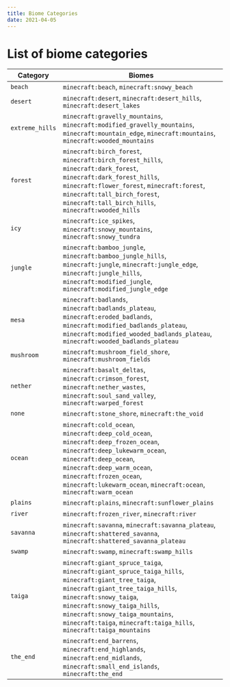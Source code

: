 ```yaml
---
title: Biome Categories
date: 2021-04-05
---
```

# List of biome categories

Category            |    Biomes    
--------------------|--------------
`beach`             |    `minecraft:beach`, `minecraft:snowy_beach`
`desert`            |    `minecraft:desert`, `minecraft:desert_hills`, `minecraft:desert_lakes`
`extreme_hills`     |    `minecraft:gravelly_mountains`, `minecraft:modified_gravelly_mountains`, `minecraft:mountain_edge`, `minecraft:mountains`, `minecraft:wooded_mountains`
`forest`            |    `minecraft:birch_forest`, `minecraft:birch_forest_hills`, `minecraft:dark_forest`, `minecraft:dark_forest_hills`, `minecraft:flower_forest`, `minecraft:forest`, `minecraft:tall_birch_forest`, `minecraft:tall_birch_hills`, `minecraft:wooded_hills`
`icy`               |    `minecraft:ice_spikes`, `minecraft:snowy_mountains`, `minecraft:snowy_tundra`
`jungle`            |    `minecraft:bamboo_jungle`, `minecraft:bamboo_jungle_hills`, `minecraft:jungle`, `minecraft:jungle_edge`, `minecraft:jungle_hills`, `minecraft:modified_jungle`, `minecraft:modified_jungle_edge`
`mesa`              |    `minecraft:badlands`, `minecraft:badlands_plateau`, `minecraft:eroded_badlands`, `minecraft:modified_badlands_plateau`, `minecraft:modified_wooded_badlands_plateau`, `minecraft:wooded_badlands_plateau`
`mushroom`          |    `minecraft:mushroom_field_shore`, `minecraft:mushroom_fields`
`nether`            |    `minecraft:basalt_deltas`, `minecraft:crimson_forest`, `minecraft:nether_wastes`, `minecraft:soul_sand_valley`, `minecraft:warped_forest`
`none`              |    `minecraft:stone_shore`, `minecraft:the_void`
`ocean`             |    `minecraft:cold_ocean`, `minecraft:deep_cold_ocean`, `minecraft:deep_frozen_ocean`, `minecraft:deep_lukewarm_ocean`, `minecraft:deep_ocean`, `minecraft:deep_warm_ocean`, `minecraft:frozen_ocean`, `minecraft:lukewarm_ocean`, `minecraft:ocean`, `minecraft:warm_ocean`
`plains`            |    `minecraft:plains`, `minecraft:sunflower_plains`
`river`             |    `minecraft:frozen_river`, `minecraft:river`
`savanna`           |    `minecraft:savanna`, `minecraft:savanna_plateau`, `minecraft:shattered_savanna`, `minecraft:shattered_savanna_plateau`
`swamp`             |    `minecraft:swamp`, `minecraft:swamp_hills`
`taiga`             |    `minecraft:giant_spruce_taiga`, `minecraft:giant_spruce_taiga_hills`, `minecraft:giant_tree_taiga`, `minecraft:giant_tree_taiga_hills`, `minecraft:snowy_taiga`, `minecraft:snowy_taiga_hills`, `minecraft:snowy_taiga_mountains`, `minecraft:taiga`, `minecraft:taiga_hills`, `minecraft:taiga_mountains`
`the_end`           |    `minecraft:end_barrens`, `minecraft:end_highlands`, `minecraft:end_midlands`, `minecraft:small_end_islands`, `minecraft:the_end`  